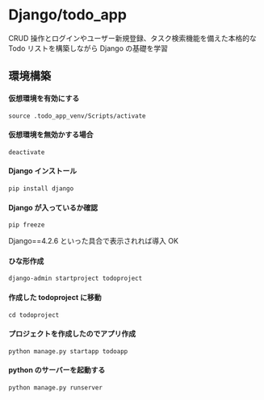 # Django/todo_app

CRUD 操作とログインやユーザー新規登録、タスク検索機能を備えた本格的な Todo リストを構築しながら Django の基礎を学習

## 環境構築

#### 仮想環境を有効にする

```
source .todo_app_venv/Scripts/activate
```

#### 仮想環境を無効かする場合

```
deactivate
```

#### Django インストール

```
pip install django
```

#### Django が入っているか確認

```
pip freeze
```

Django==4.2.6 といった具合で表示されれば導入 OK

#### ひな形作成

```
django-admin startproject todoproject
```

#### 作成した todoproject に移動

```
cd todoproject
```

#### プロジェクトを作成したのでアプリ作成

```
python manage.py startapp todoapp
```

#### python のサーバーを起動する

```
python manage.py runserver
```
